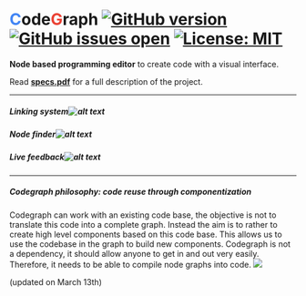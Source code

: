 
# <span style="color:#4285f4">C</span>ode<span style="color:#ea4335">G</span>raph [![GitHub version](https://img.shields.io/static/v1?label=version&message=cg2020&color=green)](https://badge.fury.io/gh/WonJunior%2FCodeGraph)[](https://reposs.herokuapp.com/?path=WonJunior/CodeGraph&color=ff69b4) [![GitHub issues open](https://img.shields.io/github/issues/WonJunior/CodeGraph.svg?colorB=0576b7)]() [![License: MIT](https://img.shields.io/badge/License-MIT-yellow.svg)](https://opensource.org/licenses/MIT)

**Node based programming editor** to create code with a visual interface.

Read **[specs.pdf](./specs.pdf)** for a full description of the project.

---

##### Linking system![alt text](https://image.ibb.co/iswbep/first.png)

##### Node finder![alt text](https://image.ibb.co/bZtyc9/finder.png)

##### Live feedback![alt text](https://image.ibb.co/ezvpjp/action.png)

---

##### Codegraph philosophy: code reuse through componentization

Codegraph can work with an existing code base, the objective is not to translate this code into a complete graph. Instead the aim is to rather to create high level components based on this code base. This allows us to use the codebase in the graph to build new components. Codegraph is not a dependency, it should allow anyone to get in and out very easily. Therefore, it needs to be able to compile node graphs into code.
![](https://i.ibb.co/DrnQ3Q4/process.png)

(updated on March 13th)